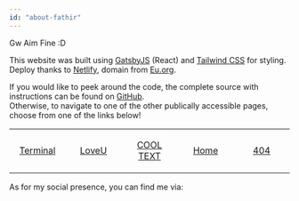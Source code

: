 ```yaml
---
id: "about-fathir"
---
```

Gw Aim Fine :D



<p>

This website was built using [GatsbyJS](https://www.gatsbyjs.org/) (React) and [Tailwind CSS](https://tailwindcss.com/) for styling.  
Deploy thanks to [Netlify](https://www.netlify.com/), domain from [Eu.org](https://nic.eu.org/).

If you would like to peek around the code, the complete source with instructions can be found on [GitHub](https://github.com/fatngatirbilek/Website).  
Otherwise, to navigate to one of the other publically accessible pages, choose from one of the links below!



<table width="80%" margin-top="-50px" margin-left="-20px"> 
  <tr>
  <td width="20%">

<a><p align="center">
[Terminal](https://fatngatirbilek.eu.org/x/terminal)‌‌
</p>
  </td>
  <td width="20%">

<a><p align="center">
[LoveU](https://fatngatirbilek.eu.org/x/loveu)‌‌
</p>
  </td>
    <td width="20%">

<a><p align="center">
[COOL TEXT](https://fatngatirbilek.eu.org/x/cooltext)‌‌
</p>
  </td>
    <td width="20%">

<a><p align="center">
[Home](https://fatngatirbilek.eu.org)
</p>
  </td>
    <td width="20%">

<a><p align="center">
[404](https://fatngatirbilek.eu.org/404)‌‌
</p>
  </td>
  </table>


As for my social presence, you can find me via:
</p>